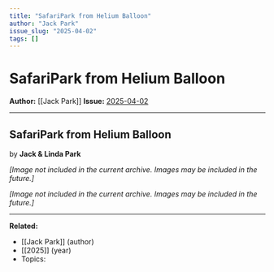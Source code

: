 ```yaml
---
title: "SafariPark from Helium Balloon"
author: "Jack Park"
issue_slug: "2025-04-02"
tags: []
---
```


# SafariPark from Helium Balloon

**Author:** [[Jack Park]]
**Issue:** [2025-04-02](https://plex.collectivesensecommons.org/2025-04-02/)

---

## SafariPark from Helium Balloon
by **Jack & Linda Park**

*[Image not included in the current archive. Images may be included in the future.]*

*[Image not included in the current archive. Images may be included in the future.]*

---

**Related:**
- [[Jack Park]] (author)
- [[2025]] (year)
- Topics: 

